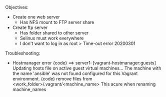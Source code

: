 Objectives:
- Create one web server
  - Has NFS mount to FTP server share
- Create ftp server
  - Has folder shared to other server
  - Selinux must work everywhere
  - I don't want to log in as root > Time-out error 20200301

Troubleshooting:
- Hostmanager error
{code}
==> server1: [vagrant-hostmanager:guests] Updating hosts file on active guest virtual machines...
The machine with the name 'ansible' was not found configured for
this Vagrant environment.
{code}
remove files from <work_folder>/.vagrant/<machine_name>
This acure when renaming machine_names